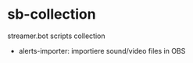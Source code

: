 # sb-collection
streamer.bot scripts collection

- alerts-importer: importiere sound/video files in OBS